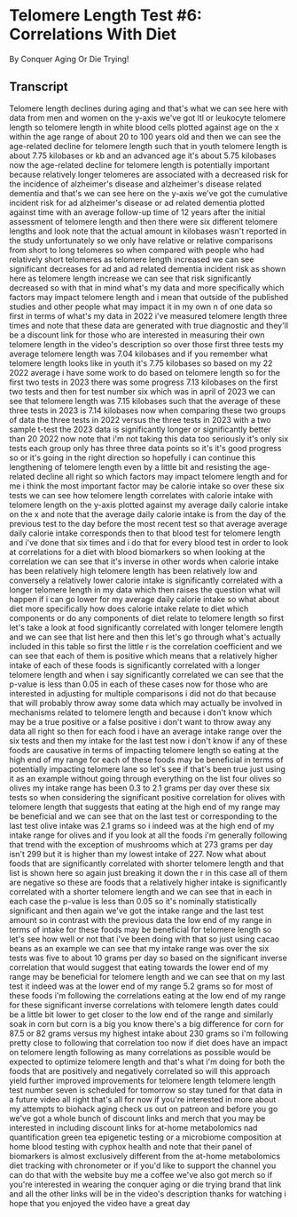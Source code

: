 # Telomere Length Test #6: Correlations With Diet

By Conquer Aging Or Die Trying! 


## Transcript

Telomere length declines during aging and that's what we can see here with data from men and women on the y-axis we've got ltl or leukocyte telomere length so telomere length in white blood cells plotted against age on the x within the age range of about 20 to 100 years old and then we can see the age-related decline for telomere length such that in youth telomere length is about 7.75 kilobases or kb and an advanced age it's about 5.75 kilobases now the age-related decline for telomere length is potentially important because relatively longer telomeres are associated with a decreased risk for the incidence of alzheimer's disease and alzheimer's disease related dementia and that's we can see here on the y-axis we've got the cumulative incident risk for ad alzheimer's disease or ad related dementia plotted against time with an average follow-up time of 12 years after the initial assessment of telomere length and then there were six different telomere lengths and look note that the actual amount in kilobases wasn't reported in the study unfortunately so we only have relative or relative comparisons from short to long telomeres so when compared with people who had relatively short telomeres as telomere length increased we can see significant decreases for ad and ad related dementia incident risk as shown here as telomere length increase we can see that risk significantly decreased so with that in mind what's my data and more specifically which factors may impact telomere length and i mean that outside of the published studies and other people what may impact it in my own n of one data so first in terms of what's my data in 2022 i've measured telomere length three times and note that these data are generated with true diagnostic and they'll be a discount link for those who are interested in measuring their own telomere length in the video's description so over those first three tests my average telomere length was 7.04 kilobases and if you remember what telomere length looks like in youth it's 7.75 kilobases so based on my 22 2022 average i have some work to do based on telomere length so for the first two tests in 2023 there was some progress 7.13 kilobases on the first two tests and then for test number six which was in april of 2023 we can see that telomere length was 7.15 kilobases such that the average of these three tests in 2023 is 7.14 kilobases now when comparing these two groups of data the three tests in 2022 versus the three tests in 2023 with a two sample t-test the 2023 data is significantly longer or significantly better than 20 2022 now note that i'm not taking this data too seriously it's only six tests each group only has three three data points so it's it's good progress so or it's going in the right direction so hopefully i can continue this lengthening of telomere length even by a little bit and resisting the age-related decline all right so which factors may impact telomere length and for me i think the most important factor may be calorie intake so over these six tests we can see how telomere length correlates with calorie intake with telomere length on the y-axis plotted against my average daily calorie intake on the x and note that the average daily calorie intake is from the day of the previous test to the day before the most recent test so that average average daily calorie intake corresponds then to that blood test for telomere length and i've done that six times and i do that for every blood test in order to look at correlations for a diet with blood biomarkers so when looking at the correlation we can see that it's inverse in other words when calorie intake has been relatively high telomere length has been relatively low and conversely a relatively lower calorie intake is significantly correlated with a longer telomere length in my data which then raises the question what will happen if i can go lower for my average daily calorie intake so what about diet more specifically how does calorie intake relate to diet which components or do any components of diet relate to telomere length so first let's take a look at food significantly correlated with longer telomere length and we can see that list here and then this let's go through what's actually included in this table so first the little r is the correlation coefficient and we can see that each of them is positive which means that a relatively higher intake of each of these foods is significantly correlated with a longer telomere length and when i say significantly correlated we can see that the p-value is less than 0.05 in each of these cases now for those who are interested in adjusting for multiple comparisons i did not do that because that will probably throw away some data which may actually be involved in mechanisms related to telomere length and because i don't know which may be a true positive or a false positive i don't want to throw away any data all right so then for each food i have an average intake range over the six tests and then my intake for the last test now i don't know if any of these foods are causative in terms of impacting telomere length so eating at the high end of my range for each of these foods may be beneficial in terms of potentially impacting telomere lane so let's see if that's been true just using it as an example without going through everything on the list four olives so olives my intake range has been 0.3 to 2.1 grams per day over these six tests so when considering the significant positive correlation for olives with telomere length that suggests that eating at the high end of my range may be beneficial and we can see that on the last test or corresponding to the last test olive intake was 2.1 grams so i indeed was at the high end of my intake range for olives and if you look at all the foods i'm generally following that trend with the exception of mushrooms which at 273 grams per day isn't 299 but it is higher than my lowest intake of 227. Now what about foods that are significantly correlated with shorter telomere length and that list is shown here so again just breaking it down the r in this case all of them are negative so these are foods that a relatively higher intake is significantly correlated with a shorter telomere length and we can see that in each in each case the p-value is less than 0.05 so it's nominally statistically significant and then again we've got the intake range and the last test amount so in contrast with the previous data the low end of my range in terms of intake for these foods may be beneficial for telomere length so let's see how well or not that i've been doing with that so just using cacao beans as an example we can see that my intake range was over the six tests was five to about 10 grams per day so based on the significant inverse correlation that would suggest that eating towards the lower end of my range may be beneficial for telomere length and we can see that on my last test it indeed was at the lower end of my range 5.2 grams so for most of these foods i'm following the correlations eating at the low end of my range for these significant inverse correlations with telomere length dates could be a little bit lower to get closer to the low end of the range and similarly soak in corn but corn is a big you know there's a big difference for corn for 87.5 or 82 grams versus my highest intake about 230 grams so i'm following pretty close to following that correlation too now if diet does have an impact on telomere length following as many correlations as possible would be expected to optimize telomere length and that's what i'm doing for both the foods that are positively and negatively correlated so will this approach yield further improved improvements for telomere length telomere length test number seven is scheduled for tomorrow so stay tuned for that data in a future video all right that's all for now if you're interested in more about my attempts to biohack aging check us out on patreon and before you go we've got a whole bunch of discount links and merch that you may be interested in including discount links for at-home metabolomics nad quantification green tea epigenetic testing or a microbiome composition at home blood testing with cyphox health and note that their panel of biomarkers is almost exclusively different from the at-home metabolomics diet tracking with chronometer or if you'd like to support the channel you can do that with the website buy me a coffee we've also got merch so if you're interested in wearing the conquer aging or die trying brand that link and all the other links will be in the video's description thanks for watching i hope that you enjoyed the video have a great day
